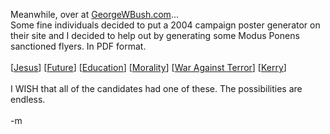 Meanwhile, over at <a href="http://www.georgewbush.com/btl/CustomPoster.aspx?type=color">GeorgeWBush.com</a>...
<br />Some fine individuals decided to put a 2004 campaign poster generator on their site and I decided to help out by generating some Modus Ponens sanctioned flyers.  In PDF format.
<br />
<br />[<a href="../files/bush-jesus.pdf">Jesus</a>] [<a href="../files/bush-nuthin.pdf">Future</a>] [<a href="../files/bush-belongs.pdf">Education</a>] [<a href="../files/bush-curse.pdf">Morality</a>] [<a href="../files/bush-ordained.pdf">War Against Terror</a>] [<a href="../files/bush-pee.pdf">Kerry</a>] 
<br />
<br />I WISH that all of the candidates had one of these.  The possibilities are endless.
<br />
<br />-m
<br />